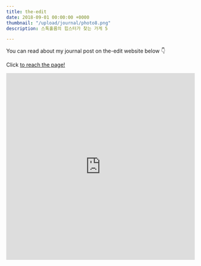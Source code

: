 ```yaml
---
title: the-edit
date: 2018-09-01 00:00:00 +0000
thumbnail: "/upload/journal/photo8.png"
description: 스톡홀름의 힙스터가 찾는 가게 5

---
```




You can read about my journal post on the-edit website below 👇

<object data="http://the-edit.co.kr/38823" type="text/html" width=100% height="700px">
  <p> Click  <a href="http://the-edit.co.kr/38823"> to reach the page!</a></p>
</object>


<iframe src="http://the-edit.co.kr/3882"
        width="100%" height="500" frameborder="0"
        allowfullscreen sandbox>
  <p>
    <a href="http://the-edit.co.kr/3882 ">
       Fallback link for browsers that don't support iframes
    </a>
  </p>
</iframe>

